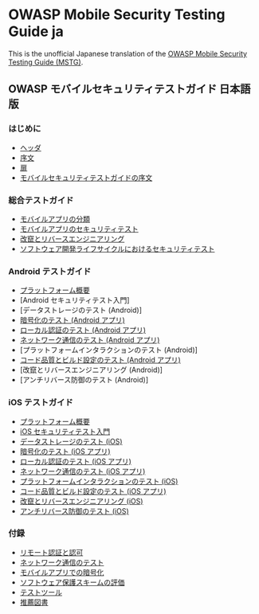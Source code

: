 # OWASP Mobile Security Testing Guide ja

This is the unofficial Japanese translation of the [OWASP Mobile Security Testing Guide (MSTG)](https://github.com/OWASP/owasp-mstg).

## OWASP モバイルセキュリティテストガイド 日本語版

### はじめに

- [ヘッダ](Document/0x00-Header.md)
- [序文](Document/Foreword.md)
- [扉](Document/0x02-Frontispiece.md)
- [モバイルセキュリティテストガイドの序文](Document/0x03-Overview.md)

### 総合テストガイド

- [モバイルアプリの分類](Document/0x04a-Mobile-App-Taxonomy.md)
- [モバイルアプリのセキュリティテスト](Document/0x04b-Mobile-App-Security-Testing.md)
- [改竄とリバースエンジニアリング](Document/0x04c-Tampering-and-Reverse-Engineering.md)
- [ソフトウェア開発ライフサイクルにおけるセキュリティテスト](Document/0x04d-Security-Testing-SDLC.md)

### Android テストガイド

- [プラットフォーム概要](Document/0x05a-Platform-Overview.md)
- [Android セキュリティテスト入門] <!-- (Document/0x05b-Basic-Security_Testing.md) -->
- [データストレージのテスト (Android)] <!-- (Document/0x05d-Testing-Data-Storage.md) -->
- [暗号化のテスト (Android アプリ)](Document/0x05e-Testing-Cryptography.md)
- [ローカル認証のテスト (Android アプリ)](Document/0x05f-Testing-Local-Authentication.md)
- [ネットワーク通信のテスト (Android アプリ)](Document/0x05g-Testing-Network-Communication.md)
- [プラットフォームインタラクションのテスト (Android)] <!-- (Document/0x05h-Testing-Platform-Interaction.md) -->
- [コード品質とビルド設定のテスト (Android アプリ)](Document/0x05i-Testing-Code-Quality-and-Build-Settings.md)
- [改竄とリバースエンジニアリング (Android)] <!-- (Document/0x05c-Reverse-Engineering-and-Tampering.md) -->
- [アンチリバース防御のテスト (Android)] <!-- (Document/0x05j-Testing-Resiliency-Against-Reverse-Engineering.md) -->

### iOS テストガイド

- [プラットフォーム概要](Document/0x06a-Platform-Overview.md)
- [iOS セキュリティテスト入門](Document/0x06b-Basic-Security-Testing.md)
- [データストレージのテスト (iOS)](Document/0x06d-Testing-Data-Storage.md)
- [暗号化のテスト (iOS アプリ)](Document/0x06e-Testing-Cryptography.md)
- [ローカル認証のテスト (iOS アプリ)](Document/0x06f-Testing-Local-Authentication.md)
- [ネットワーク通信のテスト (iOS アプリ)](Document/0x06g-Testing-Network-Communication.md)
- [プラットフォームインタラクションのテスト (iOS)](Document/0x06h-Testing-Platform-Interaction.md)
- [コード品質とビルド設定のテスト (iOS アプリ)](Document/0x06i-Testing-Code-Quality-and-Build-Settings.md)
- [改竄とリバースエンジニアリング (iOS)](Document/0x06c-Reverse-Engineering-and-Tampering.md)
- [アンチリバース防御のテスト (iOS)](Document/0x06j-Testing-Resiliency-Against-Reverse-Engineering.md)

### 付録

- [リモート認証と認可](Document/0x07a-Testing-Authentication-and-Session-Management.md)
- [ネットワーク通信のテスト](Document/0x07b-Testing-Network-Communication.md)
- [モバイルアプリでの暗号化](Document/0x07c-Testing-Cryptography.md)
- [ソフトウェア保護スキームの評価](Document/0x07d-Assessing-Anti-Reverse-Engineering-Schemes.md)
- [テストツール](Document/0x08-Testing-Tools.md)
- [推薦図書](Document/0x09-Suggested-Reading.md)
